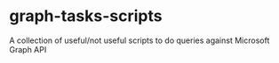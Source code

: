 # graph-tasks-scripts
A collection of useful/not useful scripts to do queries against Microsoft Graph API
